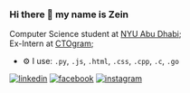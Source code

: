 ### Hi there 👋 my name is Zein

Computer Science student at [NYU Abu Dhabi](https://nyuad.nyu.edu/en/);<br>
Ex-Intern at [CTOgram](https://ctogram.kz/#/);<br>

- ⚙️ I use: `.py`, `.js`, `.html`, `.css`, `.cpp`, `.c`, `.go`

[![linkedin](https://img.shields.io/badge/linkedin-0A66C2?style=for-the-badge&logo=linkedin&logoColor=white)](https://www.linkedin.com/in/zeinmukhanov/)
[![facebook](https://img.shields.io/badge/Facebook-1877F2?style=for-the-badge&logo=facebook&logoColor=white)](https://www.facebook.com/zeinmukhanov/)
[![instagram](https://img.shields.io/badge/Instagram-E4405F?style=for-the-badge&logo=instagram&logoColor=white)](https://www.instagram.com/zeinmukhanov/)
